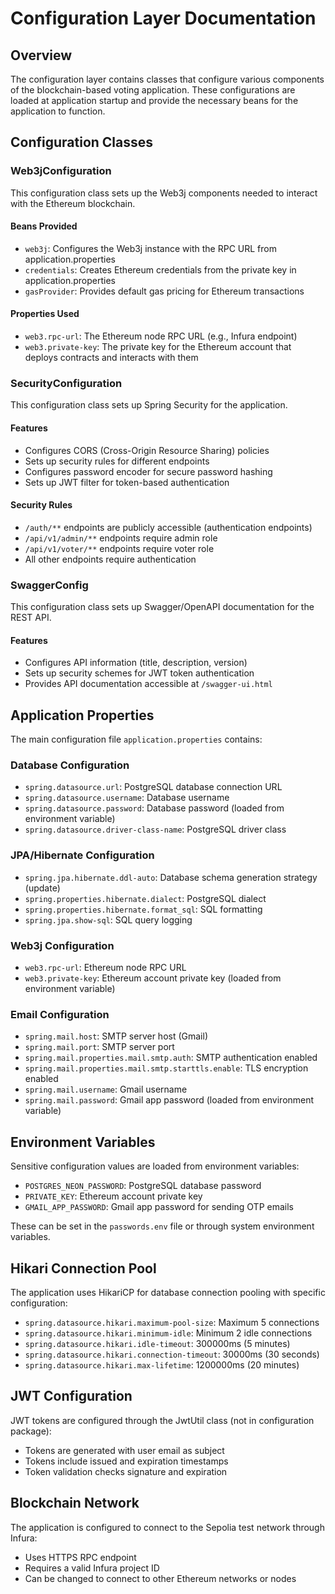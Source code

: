 # Configuration Layer Documentation

## Overview

The configuration layer contains classes that configure various components of the blockchain-based voting application. These configurations are loaded at application startup and provide the necessary beans for the application to function.

## Configuration Classes

### Web3jConfiguration

This configuration class sets up the Web3j components needed to interact with the Ethereum blockchain.

#### Beans Provided

- `web3j`: Configures the Web3j instance with the RPC URL from application.properties
- `credentials`: Creates Ethereum credentials from the private key in application.properties
- `gasProvider`: Provides default gas pricing for Ethereum transactions

#### Properties Used

- `web3.rpc-url`: The Ethereum node RPC URL (e.g., Infura endpoint)
- `web3.private-key`: The private key for the Ethereum account that deploys contracts and interacts with them

### SecurityConfiguration

This configuration class sets up Spring Security for the application.

#### Features

- Configures CORS (Cross-Origin Resource Sharing) policies
- Sets up security rules for different endpoints
- Configures password encoder for secure password hashing
- Sets up JWT filter for token-based authentication

#### Security Rules

- `/auth/**` endpoints are publicly accessible (authentication endpoints)
- `/api/v1/admin/**` endpoints require admin role
- `/api/v1/voter/**` endpoints require voter role
- All other endpoints require authentication

### SwaggerConfig

This configuration class sets up Swagger/OpenAPI documentation for the REST API.

#### Features

- Configures API information (title, description, version)
- Sets up security schemes for JWT token authentication
- Provides API documentation accessible at `/swagger-ui.html`

## Application Properties

The main configuration file `application.properties` contains:

### Database Configuration
- `spring.datasource.url`: PostgreSQL database connection URL
- `spring.datasource.username`: Database username
- `spring.datasource.password`: Database password (loaded from environment variable)
- `spring.datasource.driver-class-name`: PostgreSQL driver class

### JPA/Hibernate Configuration
- `spring.jpa.hibernate.ddl-auto`: Database schema generation strategy (update)
- `spring.properties.hibernate.dialect`: PostgreSQL dialect
- `spring.properties.hibernate.format_sql`: SQL formatting
- `spring.jpa.show-sql`: SQL query logging

### Web3j Configuration
- `web3.rpc-url`: Ethereum node RPC URL
- `web3.private-key`: Ethereum account private key (loaded from environment variable)

### Email Configuration
- `spring.mail.host`: SMTP server host (Gmail)
- `spring.mail.port`: SMTP server port
- `spring.mail.properties.mail.smtp.auth`: SMTP authentication enabled
- `spring.mail.properties.mail.smtp.starttls.enable`: TLS encryption enabled
- `spring.mail.username`: Gmail username
- `spring.mail.password`: Gmail app password (loaded from environment variable)

## Environment Variables

Sensitive configuration values are loaded from environment variables:

- `POSTGRES_NEON_PASSWORD`: PostgreSQL database password
- `PRIVATE_KEY`: Ethereum account private key
- `GMAIL_APP_PASSWORD`: Gmail app password for sending OTP emails

These can be set in the `passwords.env` file or through system environment variables.

## Hikari Connection Pool

The application uses HikariCP for database connection pooling with specific configuration:

- `spring.datasource.hikari.maximum-pool-size`: Maximum 5 connections
- `spring.datasource.hikari.minimum-idle`: Minimum 2 idle connections
- `spring.datasource.hikari.idle-timeout`: 300000ms (5 minutes)
- `spring.datasource.hikari.connection-timeout`: 30000ms (30 seconds)
- `spring.datasource.hikari.max-lifetime`: 1200000ms (20 minutes)

## JWT Configuration

JWT tokens are configured through the JwtUtil class (not in configuration package):

- Tokens are generated with user email as subject
- Tokens include issued and expiration timestamps
- Token validation checks signature and expiration

## Blockchain Network

The application is configured to connect to the Sepolia test network through Infura:

- Uses HTTPS RPC endpoint
- Requires a valid Infura project ID
- Can be changed to connect to other Ethereum networks or nodes
